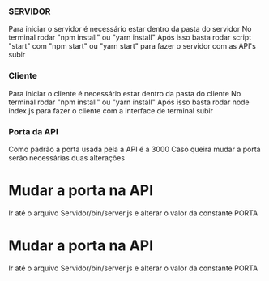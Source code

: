 ### SERVIDOR
Para iniciar o servidor é necessário estar dentro da pasta do servidor
No terminal rodar "npm install" ou "yarn install"
Após isso basta rodar  script "start" com "npm start" ou "yarn start" para fazer o servidor com as API's subir

### Cliente
Para iniciar o cliente é necessário estar dentro da pasta do cliente
No terminal rodar "npm install" ou "yarn install"
Após isso basta rodar node index.js para fazer o cliente com a interface de terminal subir

### Porta da API
Como padrão a porta usada pela a API é a 3000
Caso queira mudar a porta serão necessárias duas alterações
# Mudar a porta na API
Ir até o arquivo Servidor/bin/server.js e alterar o valor da constante PORTA

# Mudar a porta na API
Ir até o arquivo Servidor/bin/server.js e alterar o valor da constante PORTA
